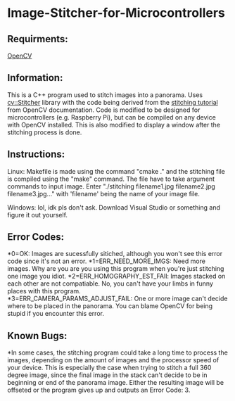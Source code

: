 # Image-Stitcher-for-Microcontrollers

Requirments:
-----------
[OpenCV](https://opencv.org/)

Information:
-----------
This is a C++ program used to stitch images into a panorama. Uses [cv::Stitcher](https://docs.opencv.org/3.4.0/d2/d8d/classcv_1_1Stitcher.html) library with the code being derived from the [stitching tutorial](https://docs.opencv.org/3.4.0/d8/d19/tutorial_stitcher.html) from OpenCV documentation. Code is modified to be designed for microcontrollers (e.g. Raspberry Pi), but can be compiled on any device with OpenCV installed. This is also modified to display a window after the stitching process is done.

Instructions:
------------
Linux:
Makefile is made using the command "cmake ." and the stitching file is compiled using the "make" command.
The file have to take argument commands to input image. Enter "./stitching filename1.jpg filename2.jpg filename3.jpg..." with 'filename' being the name of your image file.

Windows:
lol, idk pls don't ask. Download Visual Studio or something and figure it out yourself.

Error Codes:
-----------
*0=OK: Images are sucessfully sitiched, although you won't see this error code since it's not an error.
*1=ERR_NEED_MORE_IMGS: Need more images. Why are you are you using this program when you're just stitching one image you idiot.
*2=ERR_HOMOGRAPHY_EST_FAIl: Images stacked on each other are not compatiable. No, you can't have your limbs in funny places with this program.	
*3=ERR_CAMERA_PARAMS_ADJUST_FAIL: One or more image can't decide where to be placed in the panorama. You can blame OpenCV for being stupid if you encounter this error.

Known Bugs:
----------
*In some cases, the stitching program could take a long time to process the images, depending on the amount of images and the processor speed of your device. This is especially the case when trying to stitch a full 360 degree image, since the final image in the stack can't decide to be in beginning or end of the panorama image. Either the resulting image will be offseted or the program gives up and outputs an Error Code: 3.   
